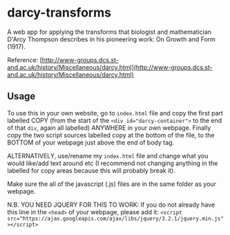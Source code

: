 # darcy-transforms
A web app for applying the transforms that biologist and mathematician D'Arcy Thompson describes in his pioneering work: On Growth and Form (1917).

Reference: [http://www-groups.dcs.st-and.ac.uk/history/Miscellaneous/darcy.html](http://www-groups.dcs.st-and.ac.uk/history/Miscellaneous/darcy.html)

## Usage
To use this in your own website, go to `index.html` file and copy the first part labelled COPY (from the start of the `<div id="darcy-container">` to the end of that `div`, again all labelled) ANYWHERE in your own webpage. Finally copy the two script sources labelled copy at the bottom of the file, to the BOTTOM of your webpage just above the end of body tag.

ALTERNATIVELY, use/rename my `index.html` file and change what you would like/add text around etc (I recommend not changing anything in the labelled for copy areas because this will probably break it). 

Make sure the all of the javascript (.js) files are in the same folder as your webpage.

N.B. YOU NEED JQUERY FOR THIS TO WORK: If you do not already have this line in the `<head>` of your webpage, please add it:
	```<script src="https://ajax.googleapis.com/ajax/libs/jquery/3.2.1/jquery.min.js"></script>```
